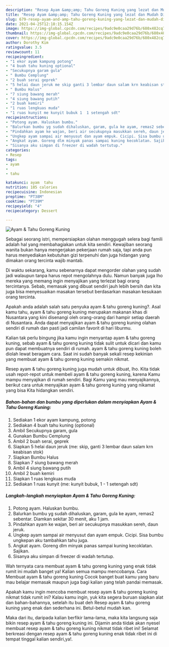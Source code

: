 ```yaml
---
description: "Resep Ayam &amp;amp; Tahu Goreng Kuning yang lezat dan Mudah Dibuat"
title: "Resep Ayam &amp;amp; Tahu Goreng Kuning yang lezat dan Mudah Dibuat"
slug: 679-resep-ayam-and-amp-tahu-goreng-kuning-yang-lezat-dan-mudah-dibuat
date: 2021-04-25T12:18:15.154Z
image: https://img-global.cpcdn.com/recipes/9adc9e0caa29d76b/680x482cq70/ayam-tahu-goreng-kuning-foto-resep-utama.jpg
thumbnail: https://img-global.cpcdn.com/recipes/9adc9e0caa29d76b/680x482cq70/ayam-tahu-goreng-kuning-foto-resep-utama.jpg
cover: https://img-global.cpcdn.com/recipes/9adc9e0caa29d76b/680x482cq70/ayam-tahu-goreng-kuning-foto-resep-utama.jpg
author: Dorothy Kim
ratingvalue: 3.5
reviewcount: 11
recipeingredient:
- "1 ekor ayam kampung potong"
- "4 buah tahu kuning optional"
- "Secukupnya garam gula"
- " Bumbu Cemplung"
- "2 buah serai geprek"
- "5 helai daun jeruk me skip ganti 3 lembar daun salam krn keabisan stok"
- " Bumbu Halus"
- "7 siung bawang merah"
- "4 siung bawang putih"
- "2 buah kemiri"
- "1 ruas lengkuas muda"
- "1 ruas kunyit me kunyit bubuk 1  1 setengah sdt"
recipeinstructions:
- "Potong ayam. Haluskan bumbu."
- "Balurkan bumbu yg sudah dihaluskan, garam, gula ke ayam, remas2 sebentar. Diamkan sekitar 30 menit, aku 1 jam."
- "Pindahkan ayam ke wajan, beri air secukupnya masukkan sereh, daun jeruk."
- "Ungkep ayam sampai air menyusut dan ayam empuk. Cicipi. Sisa bumbu ungkepan aku tambahkan tahu juga."
- "Angkat ayam. Goreng dlm minyak panas sampai kuning kecoklatan. Sajikan."
- "Sisanya aku simpan di freezer di wadah tertutup."
categories:
- Resep
tags:
- ayam
- 
- tahu

katakunci: ayam  tahu 
nutrition: 185 calories
recipecuisine: Indonesian
preptime: "PT38M"
cooktime: "PT39M"
recipeyield: "4"
recipecategory: Dessert

---
```



![Ayam &amp; Tahu Goreng Kuning](https://img-global.cpcdn.com/recipes/9adc9e0caa29d76b/680x482cq70/ayam-tahu-goreng-kuning-foto-resep-utama.jpg)

Sebagai seorang istri, mempersiapkan olahan menggugah selera bagi famili adalah hal yang membahagiakan untuk kita sendiri. Kewajiban seorang  wanita bukan hanya mengerjakan pekerjaan rumah saja, tapi anda pun harus menyediakan kebutuhan gizi terpenuhi dan juga hidangan yang dimakan orang tercinta wajib mantab.

Di waktu  sekarang, kamu sebenarnya dapat mengorder olahan yang sudah jadi walaupun tanpa harus repot mengolahnya dulu. Namun banyak juga lho mereka yang memang ingin menyajikan yang terlezat bagi orang tercintanya. Sebab, memasak yang dibuat sendiri jauh lebih bersih dan kita juga bisa menyesuaikan masakan tersebut berdasarkan masakan kesukaan orang tercinta. 



Apakah anda adalah salah satu penyuka ayam &amp; tahu goreng kuning?. Asal kamu tahu, ayam &amp; tahu goreng kuning merupakan makanan khas di Nusantara yang kini disenangi oleh orang-orang dari hampir setiap daerah di Nusantara. Anda dapat menyajikan ayam &amp; tahu goreng kuning olahan sendiri di rumah dan pasti jadi camilan favorit di hari liburmu.

Kalian tak perlu bingung jika kamu ingin menyantap ayam &amp; tahu goreng kuning, sebab ayam &amp; tahu goreng kuning tidak sulit untuk dicari dan kamu pun dapat membuatnya sendiri di rumah. ayam &amp; tahu goreng kuning boleh diolah lewat beragam cara. Saat ini sudah banyak sekali resep kekinian yang membuat ayam &amp; tahu goreng kuning semakin nikmat.

Resep ayam &amp; tahu goreng kuning juga mudah untuk dibuat, lho. Kita tidak usah repot-repot untuk membeli ayam &amp; tahu goreng kuning, karena Kamu mampu menyajikan di rumah sendiri. Bagi Kamu yang mau menyajikannya, berikut cara untuk menyajikan ayam &amp; tahu goreng kuning yang nikamat yang bisa Kita hidangkan sendiri.

<!--inarticleads1-->

##### Bahan-bahan dan bumbu yang diperlukan dalam menyiapkan Ayam &amp; Tahu Goreng Kuning:

1. Sediakan 1 ekor ayam kampung, potong
1. Sediakan 4 buah tahu kuning (optional)
1. Ambil Secukupnya garam, gula
1. Gunakan  Bumbu Cemplung
1. Ambil 2 buah serai, geprek
1. Siapkan 5 helai daun jeruk (me: skip, ganti 3 lembar daun salam krn keabisan stok)
1. Siapkan  Bumbu Halus
1. Siapkan 7 siung bawang merah
1. Ambil 4 siung bawang putih
1. Ambil 2 buah kemiri
1. Siapkan 1 ruas lengkuas muda
1. Sediakan 1 ruas kunyit (me: kunyit bubuk, 1 - 1 setengah sdt)




<!--inarticleads2-->

##### Langkah-langkah menyiapkan Ayam &amp; Tahu Goreng Kuning:

1. Potong ayam. Haluskan bumbu.
1. Balurkan bumbu yg sudah dihaluskan, garam, gula ke ayam, remas2 sebentar. Diamkan sekitar 30 menit, aku 1 jam.
1. Pindahkan ayam ke wajan, beri air secukupnya masukkan sereh, daun jeruk.
1. Ungkep ayam sampai air menyusut dan ayam empuk. Cicipi. Sisa bumbu ungkepan aku tambahkan tahu juga.
1. Angkat ayam. Goreng dlm minyak panas sampai kuning kecoklatan. Sajikan.
1. Sisanya aku simpan di freezer di wadah tertutup.




Wah ternyata cara membuat ayam &amp; tahu goreng kuning yang enak tidak rumit ini mudah banget ya! Kalian semua mampu mencobanya. Cara Membuat ayam &amp; tahu goreng kuning Cocok banget buat kamu yang baru mau belajar memasak maupun juga bagi kalian yang telah pandai memasak.

Apakah kamu ingin mencoba membuat resep ayam &amp; tahu goreng kuning nikmat tidak rumit ini? Kalau kamu ingin, yuk kita segera buruan siapkan alat dan bahan-bahannya, setelah itu buat deh Resep ayam &amp; tahu goreng kuning yang enak dan sederhana ini. Betul-betul mudah kan. 

Maka dari itu, daripada kalian berfikir lama-lama, maka kita langsung saja bikin resep ayam &amp; tahu goreng kuning ini. Dijamin anda tiidak akan nyesel membuat resep ayam &amp; tahu goreng kuning nikmat tidak ribet ini! Selamat berkreasi dengan resep ayam &amp; tahu goreng kuning enak tidak ribet ini di tempat tinggal kalian sendiri,ya!.

